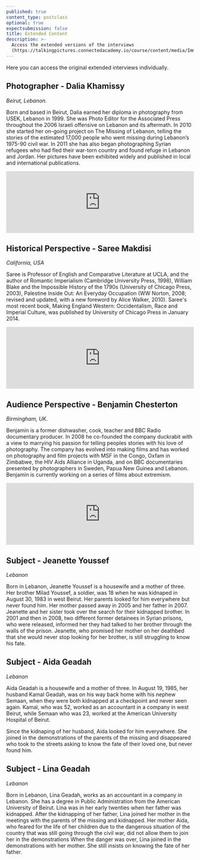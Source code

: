 ```yaml
---
published: true
content_type: postclass
optional: true
expectsubmission: false
title: Extended Content
description: >-
  Access the extended versions of the interviews
  (https://talkingpictures.connectedacademy.io/course/content/media/Imm-Aziz07.jpg)
---
```

Here you can access the original extended interviews individually.

## Photographer - Dalia Khamissy

*Beirut, Lebanon.*

Born and based in Beirut, Dalia earned her diploma in photography from USEK, Lebanon in 1999. She was Photo Editor for the Associated Press throughout the 2006 Israeli offensive on Lebanon and its aftermath. In 2010 she started her on-going project on The Missing of Lebanon, telling the stories of the estimated 17,000 people who went missing during Lebanon’s 1975-90 civil war. In 2011 she has also began photographing Syrian refugees who had fled their war-torn country and found refuge in Lebanon and Jordan. Her pictures have been exhibited widely and published in local and international publications.

<iframe width="100%" height="166" scrolling="no" frameborder="no" src="https://w.soundcloud.com/player/?url=https%3A//api.soundcloud.com/tracks/326135768%3Fcolor=ff5500&amp;auto_play=false&amp;hide_related=false&amp;show_comments=true&amp;show_user=true&amp;show_reposts=false"></iframe>

## Historical Perspective - Saree Makdisi

*California, USA*

Saree is Professor of English and Comparative Literature at UCLA, and the author of Romantic Imperialism (Cambridge University Press, 1998), William Blake and the Impossible History of the 1790s (University of Chicago Press, 2003),  Palestine Inside Out: An Everyday Occupation (WW Norton, 2008; revised and updated, with a new foreword by Alice Walker, 2010). Saree's most recent book, Making England Western: Occidentalism, Race and Imperial Culture, was published by University of Chicago Press in January 2014.

<iframe width="100%" height="166" scrolling="no" frameborder="no" src="https://w.soundcloud.com/player/?url=https%3A//api.soundcloud.com/tracks/326135511%3Fcolor=ff5500&amp;auto_play=false&amp;hide_related=false&amp;show_comments=true&amp;show_user=true&amp;show_reposts=false"></iframe>

## Audience Perspective - Benjamin Chesterton

*Birmingham, UK.*

Benjamin is a former dishwasher, cook, teacher and BBC Radio documentary producer. In 2008 he co-founded the company duckrabit with a view to marrying his passion for telling peoples stories with his love of photography.  The company has evolved into making films and has worked on photography and film projects with MSF in the Congo, Oxfam in Zimbabwe, the HIV Aids Alliance in Uganda, and on BBC documentaries presented by photographers in Sweden, Papua New Guinea and Lebanon. Benjamin is currently working on a series of films about extremism.

<iframe width="100%" height="166" scrolling="no" frameborder="no" src="https://w.soundcloud.com/player/?url=https%3A//api.soundcloud.com/tracks/326135746%3Fcolor=ff5500&amp;auto_play=false&amp;hide_related=false&amp;show_comments=true&amp;show_user=true&amp;show_reposts=false"></iframe>


## Subject - Jeanette Youssef

*Lebanon*

Born in Lebanon, Jeanette Youssef is a housewife and a mother of three.
Her brother Milad Youssef, a soldier, was 18 when he was kidnaped in August 30,
1983 in west Beirut. Her parents looked for him everywhere but never found him. Her
mother passed away in 2005 and her father in 2007. Jeanette and her sister took over
the search for their kidnapped brother.
In 2001 and then in 2008, two different former detainees in Syrian prisons, who were
released, informed her they had talked to her brother through the walls of the prison.
Jeanette, who promised her mother on her deathbed that she would never stop looking
for her brother, is still struggling to know his fate.

## Subject - Aida Geadah 

*Lebanon*

Aida Geadah is a housewife and a mother of three.
In August 19, 1985, her husband Kamal Geadah, was on his way back home with his
nephew Semaan, when they were both kidnapped at a checkpoint and never seen
again.
Kamal, who was 52, worked as an accountant in a company in west Beirut, while
Semaan who was 23, worked at the American University Hospital of Beirut.

Since the kidnaping of her husband, Aida looked for him everywhere. She joined in
the demonstrations of the parents of the missing and disappeared who took to the
streets asking to know the fate of their loved one, but never found him.

## Subject - Lina Geadah

*Lebanon*

Born in Lebanon, Lina Geadah, works as an accountant in a company in Lebanon.
She has a degree in Public Administration from the American University of Beirut.
Lina was in her early twenties when her father was kidnapped.
After the kidnapping of her father, Lina joined her mother in the meetings with the
parents of the missing and kidnapped. Her mother Aida, who feared for the life of her
children due to the dangerous situation of the country that was still going through the
civil war, did not allow them to join her in the demonstrations
When the danger was over, Lina joined in the demonstrations with her mother. She
still insists on knowing the fate of her father.
